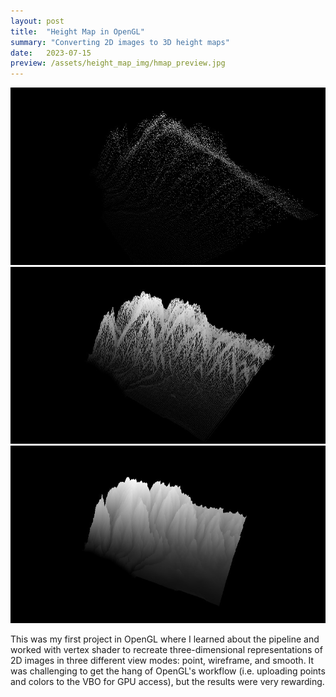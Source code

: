 ```yaml
---
layout: post
title:  "Height Map in OpenGL"
summary: "Converting 2D images to 3D height maps"
date:   2023-07-15
preview: /assets/height_map_img/hmap_preview.jpg
---
```


![Picture 1](/assets/height_map_img/hmap_point.jpeg)
![Picture 2](/assets/height_map_img/hmap_wireframe.jpeg)
![Picture 3](/assets/height_map_img/hmap_smooth.jpeg)

This was my first project in OpenGL where I learned about the pipeline and worked with vertex shader to recreate three-dimensional representations of 2D images in three different view modes: point, wireframe, and smooth. It was challenging to get the hang of OpenGL's workflow (i.e. uploading points and colors to the VBO for GPU access), but the results were very rewarding.  
